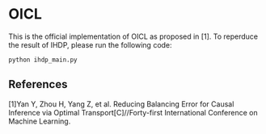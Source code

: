 # OICL
This is the official implementation of OICL as proposed in [1]. To reperduce the result of IHDP, please run the following code:
```
python ihdp_main.py
```

References
---
[1]Yan Y, Zhou H, Yang Z, et al. Reducing Balancing Error for Causal Inference via Optimal Transport[C]//Forty-first International Conference on Machine Learning.